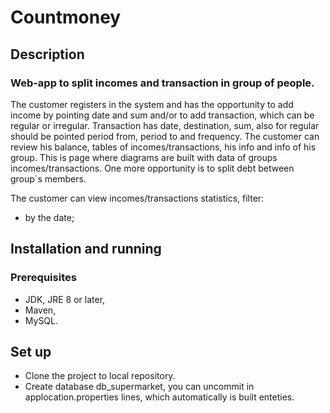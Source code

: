 # Countmoney

## Description
### Web-app to split incomes and transaction in group of people. 
The customer registers in the system and has the opportunity to add income by pointing date and sum and/or to add transaction,
which can be regular or irregular. Transaction has date, destination, sum, also for regular should be pointed period from,
period to and frequency. 
The customer can review his balance, tables of incomes/transactions, his info and info of his group. This is page 
where diagrams are built with data of groups incomes/transactions. One more opportunity is to split debt between group`s
members.

The customer can view incomes/transactions statistics, filter:
- by the date;

## Installation and running

### Prerequisites
- JDK, JRE 8 or later,
- Maven,
- MySQL.

## Set up
- Clone the project to local repository.
- Create database db_supermarket, you can uncommit in applocation.properties lines, which automatically is built enteties.


